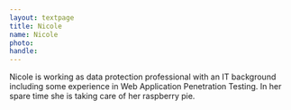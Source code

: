 ```yaml
---
layout: textpage
title: Nicole
name: Nicole
photo: 
handle: 
---
```


Nicole is working as data protection professional with an IT background including some experience in Web Application Penetration Testing.
In her spare time she is taking care of her raspberry pie.
